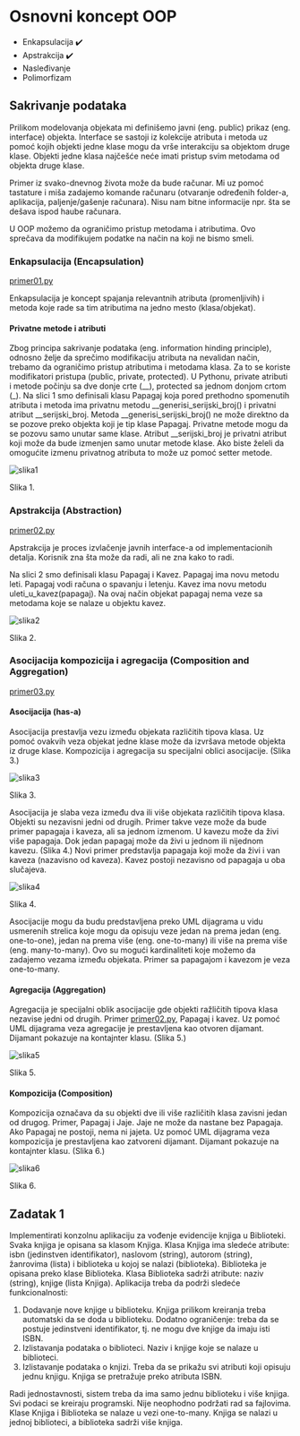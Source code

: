 # Osnovni koncept OOP 

- Enkapsulacija :heavy_check_mark:
- Apstrakcija  :heavy_check_mark:
- Nasleđivanje
- Polimorfizam

## Sakrivanje podataka

Prilikom modelovanja objekata mi definišemo javni (eng. public) prikaz (eng. interface) objekta. Interface se sastoji iz kolekcije atributa i metoda uz pomoć kojih objekti jedne klase mogu da vrše interakciju sa objektom druge klase. Objekti jedne klasa najčešće neće imati pristup svim metodama od objekta druge klase.

Primer iz svako-dnevnog života može da bude računar. Mi uz pomoć tastature i miša zadajemo komande računaru (otvaranje određenih folder-a, aplikacija, paljenje/gašenje računara). Nisu nam bitne informacije npr. šta se dešava ispod haube računara. 

U OOP možemo da ograničimo pristup metodama i atributima. Ovo sprečava da modifikujem podatke na način na koji ne bismo smeli.

### Enkapsulacija (Encapsulation) 

[primer01.py](/v5/primeri/primer01.py)

Enkapsulacija je koncept spajanja relevantnih atributa (promenljivih) i metoda koje rade sa tim atributima na jedno mesto (klasa/objekat). 

#### Privatne metode i atributi 

Zbog principa sakrivanje podataka (eng. information hinding principle), odnosno želje da sprečimo modifikaciju atributa na nevalidan način, trebamo da ograničimo pristup atributima i metodama klasa. Za to se koriste modifikatori pristupa (public, private, protected). U Pythonu, private atributi i metode počinju sa dve donje crte (__), protected sa jednom donjom crtom (_). 
Na slici 1 smo definisali klasu Papagaj koja pored prethodno spomenutih atributa i metoda ima privatnu metodu __generisi_serijski_broj() i privatni atribut __serijski_broj. 
Metoda __generisi_serijski_broj() ne može direktno da se pozove preko objekta koji je tip klase Papagaj. Privatne metode mogu da se pozovu samo unutar same klase. 
Atribut __serijski_broj je privatni atribut koji može da bude izmenjen samo unutar metode klase. 
Ako biste želeli da omogućite izmenu privatnog atributa to može uz pomoć setter metode. 

![slika1](/slike/v5/slika1.png)

Slika 1.

### Apstrakcija (Abstraction) 

[primer02.py](/v5/primeri/primer02.py)

Apstrakcija je proces izvlačenje javnih interface-a od implementacionih detalja. Korisnik zna šta može da radi, ali ne zna kako to radi. 

Na slici 2 smo definisali klasu Papagaj i Kavez. Papagaj ima novu metodu leti. Papagaj vodi računa o spavanju i letenju. Kavez ima novu metodu uleti_u_kavez(papagaj).
Na ovaj način objekat papagaj nema veze sa metodama koje se nalaze u objektu kavez. 

![slika2](/slike/v5/slika2.png)

Slika 2.

### Asocijacija kompozicija i agregacija (Composition and Aggregation)

[primer03.py](/v5/primeri/primer03.py)

#### Asocijacija (has-a)

Asocijacija prestavlja vezu između objekata različitih tipova klasa. Uz pomoć ovakvih veza objekat jedne klase može da izvršava metode objekta iz druge klase. Kompozicija i agregacija su specijalni oblici asocijacije. (Slika 3.)

![slika3](/slike/v5/slika3.png)

Slika 3.

Asocijacija je slaba veza između dva ili više objekata različitih tipova klasa. Objekti su nezavisni jedni od drugih. 
Primer takve veze može da bude primer papagaja i kaveza, ali sa jednom izmenom. U kavezu može da živi više papagaja. Dok jedan papagaj može da živi u jednom ili nijednom kavezu. (Slika 4.) Novi primer predstavlja papagaja koji može da živi i van kaveza (nazavisno od kaveza). Kavez postoji nezavisno od papagaja u oba slučajeva.

![slika4](/slike/v5/slika4.png)

Slika 4.

Asocijacije mogu da budu predstavljena preko UML dijagrama u vidu usmerenih strelica koje mogu da opisuju veze jedan na prema jedan (eng. one-to-one), jedan na prema više (eng. one-to-many) ili više na prema više (eng. many-to-many). Ovo su mogući kardinaliteti koje možemo da zadajemo vezama između objekata.
Primer sa papagajom i kavezom je veza one-to-many. 

#### Agregacija (Aggregation)

Agregacija je specijalni oblik asocijacije gde objekti ražličitih tipova klasa nezavise jedni od drugih. Primer [primer02.py](../primeri/primer02.py), Papagaj i kavez. Uz pomoć UML dijagrama veza agregacije je prestavljena kao otvoren dijamant. Dijamant pokazuje na kontajnter klasu. (Slika 5.)

![slika5](/slike/v5/slika5.png)

Slika 5.

#### Kompozicija (Composition) 

Kompozicija označava da su objekti dve ili više različitih klasa zavisni jedan od drugog. Primer, Papagaj i Jaje. Jaje ne može da nastane bez Papagaja. Ako Papagaj ne postoji, nema ni jajeta. Uz pomoć UML dijagrama veza kompozicija je prestavljena kao zatvoreni dijamant. Dijamant pokazuje na kontajnter klasu. (Slika 6.)

![slika6](/slike/v5/slika6.png)

Slika 6.

## Zadatak 1

Implementirati konzolnu aplikaciju za vođenje evidencije knjiga u Biblioteki. Svaka knjiga je opisana sa klasom Knjiga. Klasa Knjiga ima sledeće atribute: isbn (jedinstven identifikator), naslovom (string), autorom (string), žanrovima (lista) i biblioteka u kojoj se nalazi (biblioteka). Biblioteka je opisana preko klase Biblioteka. Klasa Biblioteka sadrži atribute: naziv (string), knjige (lista Knjiga). 
Aplikacija treba da podrži sledeće funkcionalnosti: 
1. Dodavanje nove knjige u biblioteku. Knjiga prilikom kreiranja treba automatski da se doda u biblioteku. Dodatno ograničenje: treba da se postuje jedinstveni identifikator, tj. ne mogu dve knjige da imaju isti ISBN.
2. Izlistavanja podataka o biblioteci. Naziv i knjige koje se nalaze u biblioteci.
3. Izlistavanje podataka o knjizi. Treba da se prikažu svi atributi koji opisuju jednu knjigu. Knjiga se pretražuje preko atributa ISBN.
 
Radi jednostavnosti, sistem treba da ima samo jednu biblioteku i više knjiga. Svi podaci se kreiraju programski. Nije neophodno podržati rad sa fajlovima.
Klase Knjiga i Biblioteka se nalaze u vezi one-to-many. Knjiga se nalazi u jednoj biblioteci, a biblioteka sadrži više knjiga.

